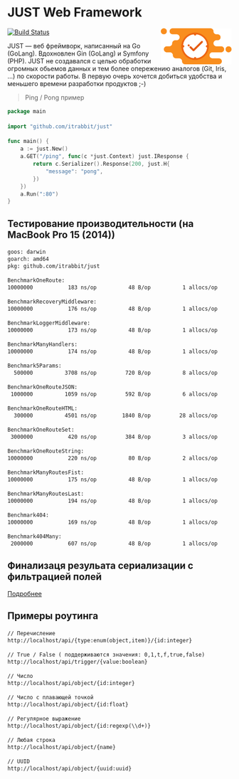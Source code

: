 # JUST Web Framework

<img align="right" width="159px" src="https://raw.githubusercontent.com/itrabbit/just/master/logo.png">

[![Build Status](https://travis-ci.org/itrabbit/just.svg?branch=master)](https://travis-ci.org/itrabbit/just)

JUST — веб фреймворк, написанный на Go (GoLang). Вдохновлен Gin (GoLang) и Symfony (PHP). JUST не создавался с целью обработки огромных обьемов данных и тем более опережению аналогов (Git, Iris, ...) по скорости работы. В первую очерь хочется добиться удобства и меньшего времени разработки продуктов ;-)  

> Ping / Pong пример

```go
package main

import "github.com/itrabbit/just"

func main() {
	a := just.New()
	a.GET("/ping", func(c *just.Context) just.IResponse {
		return c.Serializer().Response(200, just.H{
			"message": "pong",
		})
	})
	a.Run(":80")
}
```

## Тестирование производительности (на MacBook Pro 15 (2014))

```
goos: darwin
goarch: amd64
pkg: github.com/itrabbit/just

BenchmarkOneRoute:
10000000	       183 ns/op	      48 B/op	       1 allocs/op

BenchmarkRecoveryMiddleware:
10000000	       176 ns/op	      48 B/op	       1 allocs/op

BenchmarkLoggerMiddleware:
10000000	       173 ns/op	      48 B/op	       1 allocs/op

BenchmarkManyHandlers:
10000000	       174 ns/op	      48 B/op	       1 allocs/op

Benchmark5Params:
  500000	      3708 ns/op	     720 B/op	       8 allocs/op
  
BenchmarkOneRouteJSON:
 1000000	      1059 ns/op	     592 B/op	       6 allocs/op
 
BenchmarkOneRouteHTML:
  300000	      4501 ns/op	    1840 B/op	      28 allocs/op
  
BenchmarkOneRouteSet:
 3000000	       420 ns/op	     384 B/op	       3 allocs/op
 
BenchmarkOneRouteString:
10000000	       220 ns/op	      80 B/op	       2 allocs/op

BenchmarkManyRoutesFist:
10000000	       175 ns/op	      48 B/op	       1 allocs/op

BenchmarkManyRoutesLast:
10000000	       194 ns/op	      48 B/op	       1 allocs/op

Benchmark404:
10000000	       169 ns/op	      48 B/op	       1 allocs/op

Benchmark404Many:
 2000000	       607 ns/op	      48 B/op	       1 allocs/op
```

## Финализаця резульата сериализации с фильтрацией полей

[Подробнее](/components/finalizer/README.md)

## Примеры роутинга

```
// Перечисление
http://localhost/api/{type:enum(object,item)}/{id:integer}

// True / False ( поддерживаются значения: 0,1,t,f,true,false)
http://localhost/api/trigger/{value:boolean}

// Число
http://localhost/api/object/{id:integer}

// Число с плавающей точкой
http://localhost/api/object/{id:float}

// Регулярное выражение
http://localhost/api/object/{id:regexp(\\d+)}

// Любая строка
http://localhost/api/object/{name}

// UUID
http://localhost/api/object/{uuid:uuid}
```
